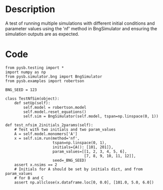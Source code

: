 # Description
A test of running multiple simulations with different initial conditions and parameter values using the 'nf' method in BngSimulator and ensuring the simulation outputs are as expected.

# Code
```
from pysb.testing import *
import numpy as np
from pysb.simulator.bng import BngSimulator
from pysb.examples import robertson

BNG_SEED = 123

class TestNfSim(object):
    def setUp(self):
        self.model = robertson.model
        self.model.reset_equations()
        self.sim = BngSimulator(self.model, tspan=np.linspace(0, 1))

def test_nfsim_2initials_2params(self):
    # Test with two initials and two param_values
    A = self.model.monomers['A']
    x = self.sim.run(method='nf',
                     tspan=np.linspace(0, 1),
                     initials={A(): [101, 201]},
                     param_values=[[1, 2, 3, 4, 5, 6],
                                   [7, 8, 9, 10, 11, 12]],
                     seed=_BNG_SEED)
    assert x.nsims == 2
    # Initials for A should be set by initials dict, and from param_values
    # for B and C
    assert np.allclose(x.dataframe.loc[0, 0.0], [101.0, 5.0, 6.0])

```
